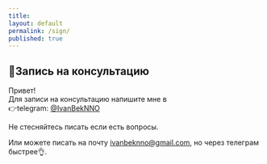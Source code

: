 ```yaml
---
title:
layout: default
permalink: /sign/
published: true
---
```

## 📅Запись на консультацию

Привет!  
Для записи на консультацию напишите мне в  
👉telegram: [@IvanBekNNO](https://t.me/IvanBekNNO)

Не стесняйтесь писать если есть вопросы.

Или можете писать на почту [ivanbeknno@gmail.com](mailto:ivanbeknno@gmail.com), но через телеграм быстрее👌.
